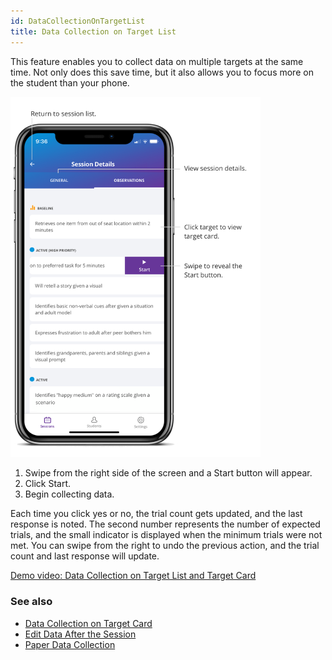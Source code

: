 ```yaml
---
id: DataCollectionOnTargetList
title: Data Collection on Target List
---
```


This feature enables you to collect data on multiple targets at the same time. Not only does this save time, but it also allows you to focus more on the student than your phone.   

<img src="/img/TargetListDC.png" width="400" />

1. Swipe from the right side of the screen and a Start button will appear. 
2. Click Start.  
3. Begin collecting data. 

  
Each time you click yes or no, the trial count gets updated, and the last response is noted. The second number represents the number of expected trials, and the small indicator is displayed when the minimum trials were not met. You can swipe from the right to undo the previous action, and the trial count and last response will update.

[Demo video: Data Collection on Target List and Target Card](https://youtu.be/-wdmkUeijpY "Title")

### See also
- [Data Collection on Target Card](DataCollection/DataCollectionTargetCard.md)
- [Edit Data After the Session](DataCollection/EditDataAfterSession.md)
- [Paper Data Collection](DataCollection/PaperDataCollection.md)